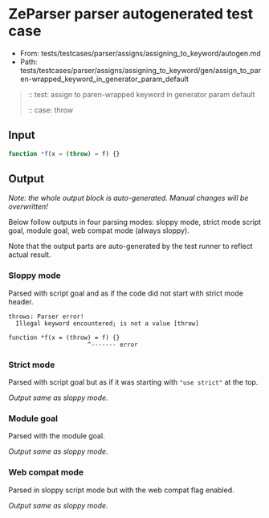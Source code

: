 # ZeParser parser autogenerated test case

- From: tests/testcases/parser/assigns/assigning_to_keyword/autogen.md
- Path: tests/testcases/parser/assigns/assigning_to_keyword/gen/assign_to_paren-wrapped_keyword_in_generator_param_default

> :: test: assign to paren-wrapped keyword in generator param default
>
> :: case: throw

## Input


`````js
function *f(x = (throw) = f) {}
`````

## Output

_Note: the whole output block is auto-generated. Manual changes will be overwritten!_

Below follow outputs in four parsing modes: sloppy mode, strict mode script goal, module goal, web compat mode (always sloppy).

Note that the output parts are auto-generated by the test runner to reflect actual result.

### Sloppy mode

Parsed with script goal and as if the code did not start with strict mode header.

`````
throws: Parser error!
  Illegal keyword encountered; is not a value [throw]

function *f(x = (throw) = f) {}
                      ^------- error
`````

### Strict mode

Parsed with script goal but as if it was starting with `"use strict"` at the top.

_Output same as sloppy mode._

### Module goal

Parsed with the module goal.

_Output same as sloppy mode._

### Web compat mode

Parsed in sloppy script mode but with the web compat flag enabled.

_Output same as sloppy mode._
